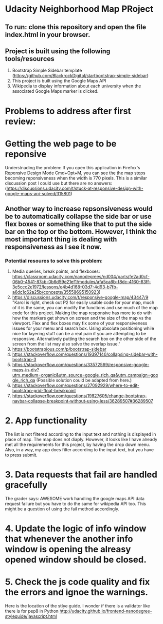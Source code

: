 # Udacity Neighborhood Map PRoject

## To run: clone this repository and open the file index.html in your browser.

## Project is built using the following tools/resources
1. Bootstrap Simple Sidebar template (https://github.com/BlackrockDigital/startbootstrap-simple-sidebar)
2. This project is built using the Google Maps API
3. Wikipedia to display information about each university when the associated Google Maps marker is clicked.

# Problems to address after first review:

# Getting the web page to be reponsive
Understnading the problem: If you open this application in Firefox's Reponsive Design Mode Cmd+Opt+M, you can see the the map stops becoming reponsiveness when the width is 770 pixels.
This is a similar discussion post I could use but there are no answers: (https://discussions.udacity.com/t/stuck-at-responsive-design-with-google-maps-api-solved/315801)

## Another way to increase repsonsiveness would be to automatically collapse the side bar or use flex boxes or something like that to put the side bar on the top or the bottom. However, I think the most important thing is dealing with responsiveness as I see it now.

### Potential resoures to solve this problem:
1. Media queries, break points, and flexboxes: https://classroom.udacity.com/nanodegrees/nd004/parts/fe2ad0cf-06b0-4541-87ab-0b6d59e21ef1/modules/afa5ca8b-f8dc-4160-83ff-3e5ccc2e1972/lessons/e4b4d168-03d7-4d93-b7fb-a6dc1c62a25b/concepts/35558695150923) 
2. https://discussions.udacity.com/t/responsive-google-map/43447/9
"Karol is right, check out P2 for easily usable code for your map, much of it is the same, you can modify the functions and use much of the map code for this project. Making the map responsive has more to do with how the markers get shown on screen and the size of the map vs the viewport. Flex and flex boxes may fix some of your responsiveness issues for your menu and search box. Using absolute positioning while nice for layering stuff can be a real pain if you are attempting to be responsive. Alternatively putting the search box on the other side of the screen from the list may also solve the overlap issue."
3. https://bootstrapious.com/p/bootstrap-sidebar
4. https://stackoverflow.com/questions/19397140/collapsing-sidebar-with-bootstrap-3
5. https://stackoverflow.com/questions/33572599/responsive-google-maps-in-div?utm_medium=organic&utm_source=google_rich_qa&utm_campaign=google_rich_qa (Possible solution could be adapted from here.)
6. https://stackoverflow.com/questions/27092929/where-to-edit-bootstrap-grid-float-breakpoint
7. https://stackoverflow.com/questions/19827605/change-bootstrap-navbar-collapse-breakpoint-without-using-less/36289507#36289507


# 2. App functionality
The list is not filtered according to the input text and nothing is displayed in place of map. The map does not diaply.
However, it looks like I have already met all the requirements for this project, by having the drop down menu. Also, in a way, my app does filter according to the input text, but you have to press submit.


# 3. Data requests that fail are handled gracefully
The grader says: AWESOME work handling the google maps API data request failure but you have to do the same for wikipedia API too.
This might be a question of using the fail method accordingly.

# 4. Update the logic of info window that whenever the another info window is opening the alreasy opened window should be closed.

# 5. Check the js code quality and fix the errors and ignoe the warnings.
Here is the location of the stlye guide. I wonder if there is a validator like there is for pep8 in Python
http://udacity.github.io/frontend-nanodegree-styleguide/javascript.html